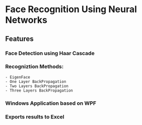 # Face Recognition Using Neural Networks

## Features
### Face Detection using Haar Cascade
### Recogniztion Methods:
    - EigenFace
    - One Layer BackPropagation
    - Two Layers BackPropagation
    - Three Layers BackPropagation
### Windows Application based on WPF
### Exports results to Excel
